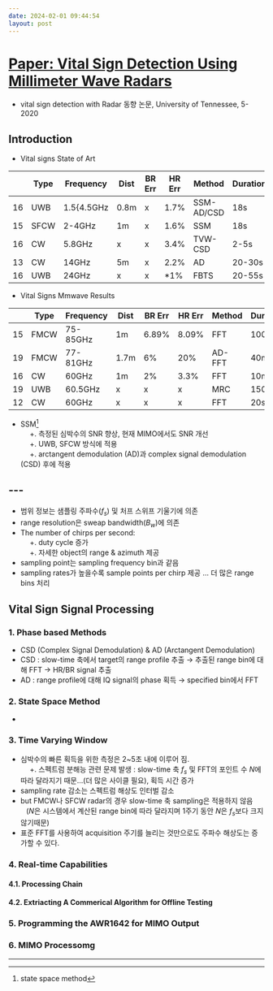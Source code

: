 ```yaml
---
date: 2024-02-01 09:44:54
layout: post
---
```


# [Paper: Vital Sign Detection Using Millimeter Wave Radars](https://trace.tennessee.edu/cgi/viewcontent.cgi?article=7143&context=utk_gradthes)
- vital sign detection with Radar 동향 논문, University of Tennessee, 5-2020

## Introduction
- Vital signs State of Art

|    | Type | Frequency  |Dist  | BR Err| HR Err| Method     |Duration|
|--- |---   |---         |---   |---    |---    |---         |---     |
| 16 | UWB  | 1.5{4.5GHz | 0.8m | x     | 1.7%  | SSM-AD/CSD | 18s    |
| 15 | SFCW | 2-4GHz     | 1m   | x     | 1.6%  | SSM        | 18s    |
| 16 | CW   | 5.8GHz     | x    | x     | 3.4%  | TVW-CSD    | 2-5s   |
| 13 | CW   | 14GHz      | 5m   | x     | 2.2%  | AD         | 20-30s |
| 16 | UWB  | 24GHz      | x    | x     | *1%   | FBTS       | 20-55s |  


- Vital Signs Mmwave Results  

|    | Type | Frequency  |Dist  | BR Err| HR Err| Method     |Duration|
|--- |---   |---         |---   |---    |---    |---         |---     |
| 15 | FMCW | 75-85GHz   | 1m   | 6.89% | 8.09% | FFT        | 100s   |
| 19 | FMCW | 77-81GHz   | 1.7m | 6%    | 20%   | AD-FFT     | 40min  |
| 16 | CW   | 60GHz      | 1m   | 2%    | 3.3%  | FFT        | 10min  |
| 19 | UWB  | 60.5GHz    | x    | x     | x     | MRC        | 150s   |
| 12 | CW   | 60GHz      | x    | x     | x     | FFT        | 20s    |  

- SSM[^1]  
&emsp; +. 측정된 심박수의 SNR 향상, 현재 MIMO에서도 SNR 개선   
&emsp; +. UWB, SFCW 방식에 적용  
&emsp; +. arctangent demodulation (AD)과 complex signal demodulation (CSD) 후에 적용  

## ---  
- 범위 정보는 샘플링 주파수($f_s$) 및 처프 스위프 기울기에 의존
- range resolution은 sweap bandwidth($B_w$)에 의존
- The number of chirps per second:  
&emsp; +. duty cycle 증가  
&emsp; +. 자세한 object의 range & azimuth 제공  
- sampling point는 sampling frequency bin과 같음  
- sampling rates가 높을수록 sample points per chirp 제공 ... 더 많은 range bins 처리  


## Vital Sign Signal Processing
### 1. Phase based Methods
- CSD (Complex Signal Demodulation) & AD (Arctangent Demodulation)
- CSD : slow-time 축에서 target의 range profile 추출 → 추출된 range bin에 대해 FFT → HR/BR signal 추출  
- AD : range profile에 대해 IQ signal의 phase 획득 → specified bin에서 FFT

### 2. State Space Method  
- 

### 3. Time Varying Window
- 심박수의 빠른 획득을 위한 측정은 2~5초 내에 이루어 짐.  
&emsp; +. 스펙트럼 분해능 관련 문제 발생 : slow-time 축 $f_s$ 및 FFT의 포인트 수 $N$에 따라 달라지기 때문...(더 많은 사이클 필요), 획득 시간 증가  
- sampling rate 감소는 스펙트럼 해상도 인터벌 감소  
- but FMCW나 SFCW radar의 경우 slow-time 축 sampling은 적용하지 않음  
  &ensp; ($N$은 시스템에서 계산된 range bin에 따라 달라지며 1주기 동안 $N$은 $f_s$보다 크지 않기때문)  
- 표준 FFT를 사용하여 acquisition 주기를 늘리는 것만으로도 주파수 해상도는 증가할 수 있다.

### 4. Real-time Capabilities

#### 4.1. Processing Chain


#### 4.2. Extriacting A Commerical Algorithm for Offline Testing

### 5. Programming the AWR1642 for MIMO Output


### 6. MIMO Processomg


---

[^1]: state space method 
